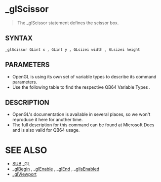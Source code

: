 # _glScissor
> The _glScissor statement defines the scissor box.

## SYNTAX
`_glScissor GLint x , GLint y , GLsizei width , GLsizei height`

## PARAMETERS
* OpenGL is using its own set of variable types to describe its command parameters.
* Use the following table to find the respective QB64 Variable Types .


## DESCRIPTION
* OpenGL's documentation is available in several places, so we won't reproduce it here for another time.
* The full description for this command can be found at Microsoft Docs and is also valid for QB64 usage.


# SEE ALSO
* [SUB](SUB.md) _GL
* [_glBegin](_glBegin.md) , [_glEnable](_glEnable.md) , [_glEnd](_glEnd.md) , [_glIsEnabled](_glIsEnabled.md)
* [_glViewport](_glViewport.md)

